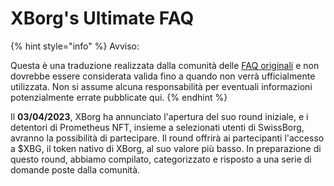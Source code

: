 # XBorg's Ultimate FAQ

{% hint style="info" %}
Avviso:&#x20;

Questa è una traduzione realizzata dalla comunità delle [FAQ originali](https://xborg-1.gitbook.io/faq/) e non dovrebbe essere considerata valida fino a quando non verrà ufficialmente utilizzata. Non si assume alcuna responsabilità per eventuali informazioni potenzialmente errate pubblicate qui.
{% endhint %}

Il **03/04/2023**, XBorg ha annunciato l'apertura del suo round iniziale, e i detentori di Prometheus NFT, insieme a selezionati utenti di SwissBorg, avranno la possibilità di partecipare. Il round offrirà ai partecipanti l'accesso a $XBG, il token nativo di XBorg, al suo valore più basso. In preparazione di questo round, abbiamo compilato, categorizzato e risposto a una serie di domande poste dalla comunità.